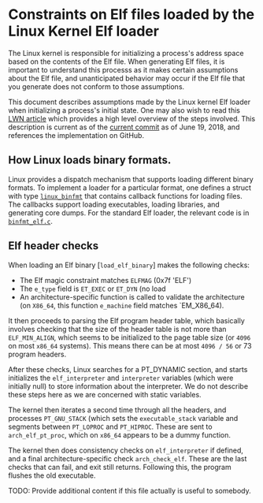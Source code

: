 Constraints on Elf files loaded by the Linux Kernel Elf loader
=

The Linux kernel is responsible for initializing a process's address
space based on the contents of the Elf file.  When generating Elf
files, it is important to understand this processs as it makes certain
assumptions about the Elf file, and unanticipated behavior may occur
if the Elf file that you generate does not conform to those
assumptions.

This document describes assumptions made by the Linux kernel Elf
loader when initializing a process's initial state.  One may also wish
to read this [LWN article] which provides a high level overview of the
steps involved.  This description is current as of the [current
commit] as of June 19, 2018, and references the implementation on
GitHub.

[LWN article]: https://lwn.net/Articles/631631/
[current commit]: https://github.com/torvalds/linux/tree/ba4dbdedd3edc2798659bcd8b1a184ea8bdd04dc

How Linux loads binary formats.
-

Linux provides a dispatch mechanism that supports loading different
binary formats.  To implement a loader for a particular format, one
defines a struct with type [`linux_binfmt`] that contains callback
functions for loading files.  The callbacks support loading
executables, loading libraries, and generating core dumps.  For the
standard Elf loader, the relevant code is in [`binfmt_elf.c`].

Elf header checks
-

When loading an Elf binary [`load_elf_binary`] makes the following checks:

* The Elf magic constraint matches `ELFMAG` (0x7f 'ELF')
* The `e_type` field is `ET_EXEC` or `ET_DYN` (no load
* An architecture-specific function is called to validate the architecture
  (on `X86_64`, this function `e_machine` field matches `EM_X86_64).

It then proceeds to parsing the Elf program header table, which basically
involves checking that the size of the header table is not more than
`ELF_MIN_ALIGN`, which seems to be initialized to the page table size
(or `4096` on most `x86_64` systems).  This means there can be at most
`4096 / 56` or 73 program headers.

After these checks, Linux searches for a PT_DYNAMIC section, and starts
initializes the `elf_interpreter` and `interpreter` variables (which were
initially null) to store information about the interpreter.  We do not
describe these steps here as we are concerned with static variables.

The kernel then iterates a second time through all the headers, and
processes `PT_GNU_STACK` (which sets the `executable_stack` variable
and segments between `PT_LOPROC` and `PT_HIPROC`.  These are sent to
`arch_elf_pt_proc`, which on `x86_64` appears to be a dummy function.

The kernel then does consistency checks on `elf_interpreter` if
defined, and a final architecture-specific check `arch_check_elf`.
These are the last checks that can fail, and exit still returns.
Following this, the program flushes the old executable.

TODO: Provide additional content if this file actually is useful to
somebody.


[`linux_binfmt`]: https://github.com/torvalds/linux/blob/1c8c5a9d38f607c0b6fd12c91cbe1a4418762a21/include/linux/binfmts.h#L94-L101
[`binfmt_elf.c`]: https://github.com/torvalds/linux/blob/ba4dbdedd3edc2798659bcd8b1a184ea8bdd04dc/fs/binfmt_elf.c
